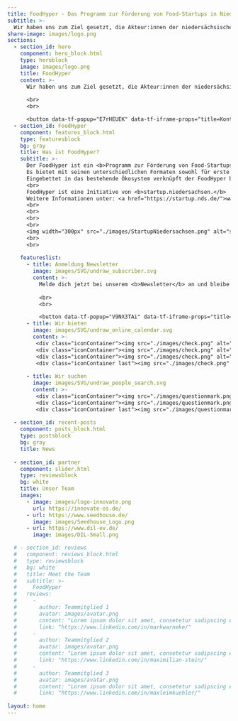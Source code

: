 ```yaml
---
title: FoodHyper - Das Programm zur Förderung von Food-Startups in Niedersachsen.
subtitle: >-
  Wir haben uns zum Ziel gesetzt, die Akteur:innen der niedersächsischen Food-Gründerszene stärker miteinander zu vernetzen und technologische Innovationen in der Lebensmittelbranche zu fördern.
share-image: images/logo.png
sections:
  - section_id: hero
    component: hero_block.html
    type: heroblock
    image: images/logo.png
    title: FoodHyper
    content: >-
      Wir haben uns zum Ziel gesetzt, die Akteur:innen der niedersächsischen Food-Gründerszene stärker miteinander zu vernetzen und technologische Innovationen in der Lebensmittelbranche zu fördern.
     
      <br>
      <br>

      <button data-tf-popup="E7rHEUEK" data-tf-iframe-props="title=Kontakt" style="background: #FFFFFF;color: #4c5267 !important;height: auto !important;border-radius: 3px;border: 2px solid #b99700;box-sizing: border-box;color: #fff;display: inline-block;font-size: 16px;height: 2.5em;line-height: 1.5;padding: 0.5em 30px;-webkit-transition: opacity 0.15s ease-in-out;transition: opacity 0.15s ease-in-out;font-size: 16px;padding-bottom: 0.625em;padding-top: 0.625em;">Interesse?</button><script src="//embed.typeform.com/next/embed.js"></script>
  - section_id: FoodHyper
    component: features_block.html
    type: featuresblock
    bg: gray
    title: Was ist FoodHyper?
    subtitle: >-
      Der FoodHyper ist ein <b>Programm zur Förderung von Food-Startups in Niedersachsen</b> für Gründerinnen, Gründer und Gründungsinteressierte der Ernährungsbranche. 
      Es bietet mit seinen unterschiedlichen Formaten sowohl für erste Ideen als auch frühphasige Startups <b>Unterstützung bei Produkt, Geschäftsidee und Netzwerk.</b> 
      Eingebettet in das bestehende Ökosystem verknüpft der FoodHyper bestehende Programme und Akteur:innen und bietet somit den optimalen Anlaufpunkt für Food-Startups. <br> 
      <br>
      FoodHyper ist eine Initiative von <b>startup.niedersachsen.</b>
      Weitere Informationen unter: <a href="https://startup.nds.de/">www.startup.nds.de</a>
      <br>
      <br>
      <br>
      <br>
      <img width="300px" src="./images/StartupNiedersachsen.png" alt="startup-logo">
      <br>
      <br>
      
    featureslist:
      - title: Anmeldung Newsletter
        image: images/SVG/undraw_subscriber.svg
        content: >-
          Melde dich jetzt bei unserem <b>Newsletter</b> an und bleibe immer auf dem neuesten Stand! Wir berichten als Unterstützer von Food-Startups regelmäßig über die <b>Food-Gründerszene</b>.
        
          <br>
          <br>

          <button data-tf-popup="V9NX3TAi" data-tf-iframe-props="title=Newsletter Anmeldung" style="background: #b99700;border-radius: 3px;border: 2px solid #b99700;box-sizing: border-box;color: #fff;display: inline-block;font-size: 16px;height: 2.5em;line-height: 1.5;padding: 0.5em 30px;-webkit-transition: opacity 0.15s ease-in-out;transition: opacity 0.15s ease-in-out;font-size: 16px;padding: 0.25em 15px;">Anmelden</button><script src="//embed.typeform.com/next/embed.js"></script>
      - title: Wir bieten
        image: images/SVG/undraw_online_calendar.svg
        content: >-
         <div class="iconContainer"><img src="./images/check.png" alt="check" width="40" height="40"> Hackathon</div>
         <div class="iconContainer"><img src="./images/check.png" alt="check" width="40" height="40"> Bootcamp</div>
         <div class="iconContainer"><img src="./images/check.png" alt="check" width="40" height="40"> Law </div>
         <div class="iconContainer last"><img src="./images/check.png" alt="check" width="40" height="40"> Netzwerk </div>
         
      - title: Wir suchen
        image: images/SVG/undraw_people_search.svg
        content: >-
         <div class="iconContainer"><img src="./images/questionmark.png" alt="check" width="40" height="40"> Startups</div>
         <div class="iconContainer"><img src="./images/questionmark.png" alt="check" width="40" height="40"> Akteur:innen</div>
         <div class="iconContainer last"><img src="./images/questionmark.png" alt="check" width="40" height="40"> Ideen </div>
        
  - section_id: recent-posts
    component: posts_block.html
    type: postsblock
    bg: gray
    title: News
  
  - section_id: partner
    component: slider.html
    type: reviewsblock
    bg: white
    title: Unser Team
    images:
      - image: images/logo-innovate.png
        url: https://innovate-os.de/
      - url: https://www.seedhouse.de/
        image: images/Seedhouse_Logo.png
      - url: https://www.dil-ev.de/
        image: images/DIL-Small.png

  # - section_id: reviews
  #   component: reviews_block.html
  #   type: reviewsblock
  #   bg: white
  #   title: Meet the Team
  #   subtitle: >-
  #     FoodHyper
  #   reviews: 
  #     - 
  #       author: Teammitglied 1
  #       avatar: images/avatar.png
  #       content: "Lorem ipsum dolor sit amet, consetetur sadipscing elitr, sed diam nonumy eirmod tempor invidunt ut labore et dolore magna aliquyam erat, sed diam voluptua. At vero eos et accusam et justo duo dolores et ea rebum. Stet clita kasd gubergren, no sea takimata sanctus est Lorem ipsum dolor sit amet. Lorem ipsum dolor sit amet, consetetur sadipscing elitr, sed diam nonumy eirmod tempor invidunt ut labore et dolore magna aliquyam erat, sed diam voluptua. At vero eos et accusam et justo duo dolores et ea rebum. Stet clita kasd gubergren, no sea takimata sanctus est Lorem ipsum dolor sit amet."
  #       link: "https://www.linkedin.com/in/markwarneke/"
  #     - 
  #       author: Teammitglied 2
  #       avatar: images/avatar.png
  #       content: "Lorem ipsum dolor sit amet, consetetur sadipscing elitr, sed diam nonumy eirmod tempor invidunt ut labore et dolore magna aliquyam erat, sed diam voluptua. At vero eos et accusam et justo duo dolores et ea rebum. Stet clita kasd gubergren, no sea takimata sanctus est Lorem ipsum dolor sit amet. Lorem ipsum dolor sit amet, consetetur sadipscing elitr, sed diam nonumy eirmod tempor invidunt ut labore et dolore magna aliquyam erat, sed diam voluptua. At vero eos et accusam et justo duo dolores et ea rebum. Stet clita kasd gubergren, no sea takimata sanctus est Lorem ipsum dolor sit amet."
  #       link: "https://www.linkedin.com/in/maximilian-stein/"
  #     - 
  #       author: Teammitglied 3
  #       avatar: images/avatar.png
  #       content: "Lorem ipsum dolor sit amet, consetetur sadipscing elitr, sed diam nonumy eirmod tempor invidunt ut labore et dolore magna aliquyam erat, sed diam voluptua. At vero eos et accusam et justo duo dolores et ea rebum. Stet clita kasd gubergren, no sea takimata sanctus est Lorem ipsum dolor sit amet. Lorem ipsum dolor sit amet, consetetur sadipscing elitr, sed diam nonumy eirmod tempor invidunt ut labore et dolore magna aliquyam erat, sed diam voluptua. At vero eos et accusam et justo duo dolores et ea rebum. Stet clita kasd gubergren, no sea takimata sanctus est Lorem ipsum dolor sit amet."
  #       link: "https://www.linkedin.com/in/maxleimkuehler/"
      
layout: home
---
```


